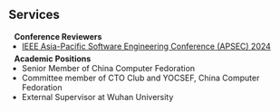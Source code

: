 ## Services

<h4 style="margin:0 10px 0;">Conference Reviewers</h4>

<ul style="margin:0 0 5px;">
  <li><a href="https://conf.researchr.org/home/apsec-2024"><autocolor>IEEE Asia-Pacific Software Engineering Conference (APSEC) 2024</autocolor></a></li>
</ul>

<h4 style="margin:0 10px 0;">Academic Positions</h4>

<ul style="margin:0 0 5px;">
  <li><autocolor>Senior Member of China Computer Fedoration</autocolor></li>
  <li><autocolor>Committee member of CTO Club and YOCSEF, China Computer Fedoration</autocolor></li>
  <li><autocolor>External Supervisor at Wuhan University</autocolor></li>
</ul>
